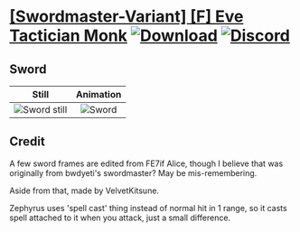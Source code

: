 # [\[Swordmaster-Variant\] \[F\] Eve Tactician Monk](./) [![Download](https://img.shields.io/badge/Download--red?style=social&logo=github)](https://minhaskamal.github.io/DownGit/#/home?url=https://github.com/Klokinator/FE-Repo/tree/main/Battle%20Animations%2FInfantry%20-%20(Swd)%20Myrms%20and%20Swordmasters%2F%5BSwordmaster-Variant%5D%20%5BF%5D%20Eve%20Tactician%20Monk%2F1.%20Sword) [![Discord](https://img.shields.io/badge/Discord--blue?style=social&logo=discord)](https://discord.gg/C7VNGnyTPA)

## Sword

| Still | Animation |
| :---: | :-------: |
| ![Sword still](./Sword_000.png) | ![Sword](./Sword.gif) |

## Credit

A few sword frames are edited from FE7if Alice, though I believe that was originally from bwdyeti's swordmaster? May be mis-remembering.

Aside from that, made by VelvetKitsune.

Zephyrus uses 'spell cast' thing instead of normal hit in 1 range, so it casts spell attached to it when you attack, just a small difference.
